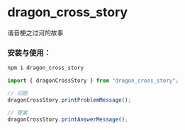 # dragon_cross_story
谐音梗之过河的故事

### 安装与使用：

``` js
npm i dragon_cross_story

import { dragonCrossStory } from "dragon_cross_story";

// 问题  
dragonCrossStory.printProblemMessage();  

// 答案 
dragonCrossStory.printAnswerMessage(); 